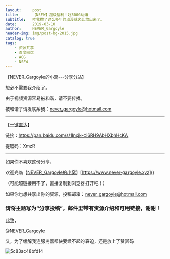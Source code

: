 ```yaml
---
layout:     post
title:      【NSFW】超级福利！超500G动漫
subtitle:   哇我攒了这么多年的动漫就这么放出来了。
date:       2019-03-10
author:     NEVER_Gargoyle
header-img: img/post-bg-2015.jpg
catalog: true
tags:
    - 资源共享
    - 百度网盘
    - ACG
    - NSFW
---
```

【NEVER_Gargoyle的小窝---分享分站】

想必不需要我介绍了。

由于视频资源容易被和谐，请不要传播。

被和谐了请发联系我：never_gargoyle@hotmail.com

---

【[一键直达](https://pan.baidu.com/s/1Inxjk-ci6RH9AbHXbhHcKA)】

链接：https://pan.baidu.com/s/1Inxjk-ci6RH9AbHXbhHcKA 

提取码：XmzR

---

如果你不喜欢这份分享，

欢迎光临【[NEVER_Gargoyle的小窝](https://www.never-gargoyle.xyz)】[https://www.never-gargoyle.xyz]()

（可能超链接用不了，直接复制到浏览器打开吧！）

如果你也想共享出你的资源，投稿邮箱：never_gargoyle@hotmail.com

### 请将主题写为“分享投稿”，邮件里带有资源介绍和可用链接，谢谢！

此致，

@NEVER_Gargoyle

又，为了缓解我连服务器都快要续不起的窘迫，还是放上了赞赏码

![5c83ac48bfd14](https://i.loli.net/2019/03/09/5c83ac48bfd14.jpg)
